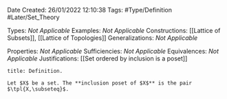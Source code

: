 <div class="topSpace"></div>

Date Created: 26/01/2022 12:10:38
Tags: #Type/Definition #Later/Set_Theory

Types: _Not Applicable_
Examples: _Not Applicable_ 
Constructions: [[Lattice of Subsets]], [[Lattice of Topologies]]
Generalizations: _Not Applicable_

Properties: _Not Applicable_
Sufficiencies: _Not Applicable_
Equivalences: _Not Applicable_
Justifications: [[Set ordered by inclusion is a poset]]

``` ad-Definition
title: Definition.

Let $X$ be a set. The **inclusion poset of $X$** is the pair $\tpl{X,\subseteq}$.

```
